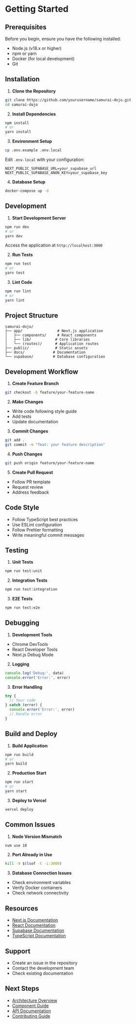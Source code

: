 # Getting Started

## Prerequisites

Before you begin, ensure you have the following installed:
- Node.js (v18.x or higher)
- npm or yarn
- Docker (for local development)
- Git

## Installation

1. **Clone the Repository**
```bash
git clone https://github.com/yourusername/samurai-dojo.git
cd samurai-dojo
```

2. **Install Dependencies**
```bash
npm install
# or
yarn install
```

3. **Environment Setup**
```bash
cp .env.example .env.local
```
Edit `.env.local` with your configuration:
```env
NEXT_PUBLIC_SUPABASE_URL=your_supabase_url
NEXT_PUBLIC_SUPABASE_ANON_KEY=your_supabase_key
```

4. **Database Setup**
```bash
docker-compose up -d
```

## Development

1. **Start Development Server**
```bash
npm run dev
# or
yarn dev
```
Access the application at `http://localhost:3000`

2. **Run Tests**
```bash
npm run test
# or
yarn test
```

3. **Lint Code**
```bash
npm run lint
# or
yarn lint
```

## Project Structure

```
samurai-dojo/
├── app/                # Next.js application
│   ├── components/     # React components
│   ├── lib/           # Core libraries
│   └── (routes)/      # Application routes
├── public/            # Static assets
├── docs/             # Documentation
└── supabase/         # Database configuration
```

## Development Workflow

1. **Create Feature Branch**
```bash
git checkout -b feature/your-feature-name
```

2. **Make Changes**
- Write code following style guide
- Add tests
- Update documentation

3. **Commit Changes**
```bash
git add .
git commit -m "feat: your feature description"
```

4. **Push Changes**
```bash
git push origin feature/your-feature-name
```

5. **Create Pull Request**
- Follow PR template
- Request review
- Address feedback

## Code Style

- Follow TypeScript best practices
- Use ESLint configuration
- Follow Prettier formatting
- Write meaningful commit messages

## Testing

1. **Unit Tests**
```bash
npm run test:unit
```

2. **Integration Tests**
```bash
npm run test:integration
```

3. **E2E Tests**
```bash
npm run test:e2e
```

## Debugging

1. **Development Tools**
- Chrome DevTools
- React Developer Tools
- Next.js Debug Mode

2. **Logging**
```typescript
console.log('Debug:', data)
console.error('Error:', error)
```

3. **Error Handling**
```typescript
try {
  // Your code
} catch (error) {
  console.error('Error:', error)
  // Handle error
}
```

## Build and Deploy

1. **Build Application**
```bash
npm run build
# or
yarn build
```

2. **Production Start**
```bash
npm run start
# or
yarn start
```

3. **Deploy to Vercel**
```bash
vercel deploy
```

## Common Issues

1. **Node Version Mismatch**
```bash
nvm use 18
```

2. **Port Already in Use**
```bash
kill -9 $(lsof -t -i:3000)
```

3. **Database Connection Issues**
- Check environment variables
- Verify Docker containers
- Check network connectivity

## Resources

- [Next.js Documentation](https://nextjs.org/docs)
- [React Documentation](https://reactjs.org/docs)
- [Supabase Documentation](https://supabase.io/docs)
- [TypeScript Documentation](https://www.typescriptlang.org/docs)

## Support

- Create an issue in the repository
- Contact the development team
- Check existing documentation

## Next Steps

- [Architecture Overview](../architecture/README.md)
- [Component Guide](../components/README.md)
- [API Documentation](../api/README.md)
- [Contributing Guide](../contributing/README.md) 